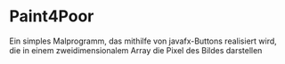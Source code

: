 # Paint4Poor
Ein simples Malprogramm, das mithilfe von javafx-Buttons realisiert wird, die in einem zweidimensionalem Array die Pixel des Bildes darstellen
